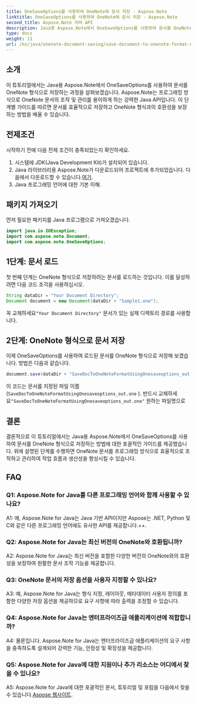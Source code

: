 ```yaml
---
title: OneSaveOptions를 사용하여 OneNote에 문서 저장 - Aspose.Note
linktitle: OneSaveOptions를 사용하여 OneNote에 문서 저장 - Aspose.Note
second_title: Aspose.Note 자바 API
description: Java용 Aspose.Note에서 OneSaveOptions를 사용하여 문서를 OneNote 형식으로 저장하는 방법을 알아보세요. 이 포괄적인 튜토리얼을 통해 작업 흐름을 향상시키세요.
type: docs
weight: 11
url: /ko/java/onenote-document-saving/save-document-to-onenote-format-using-onesaveoptions/
---
```

## 소개

이 튜토리얼에서는 Java용 Aspose.Note에서 OneSaveOptions를 사용하여 문서를 OneNote 형식으로 저장하는 과정을 살펴보겠습니다. Aspose.Note는 프로그래밍 방식으로 OneNote 문서의 조작 및 관리를 용이하게 하는 강력한 Java API입니다. 이 단계별 가이드를 따르면 문서를 효율적으로 저장하고 OneNote 형식과의 호환성을 보장하는 방법을 배울 수 있습니다.

## 전제조건

시작하기 전에 다음 전제 조건이 충족되었는지 확인하세요.
1. 시스템에 JDK(Java Development Kit)가 설치되어 있습니다.
2.  Java 라이브러리용 Aspose.Note가 다운로드되어 프로젝트에 추가되었습니다. 다음에서 다운로드할 수 있습니다.[여기](https://releases.aspose.com/note/java/).
3. Java 프로그래밍 언어에 대한 기본 이해.

## 패키지 가져오기

먼저 필요한 패키지를 Java 프로그램으로 가져오겠습니다.

```java
import java.io.IOException;
import com.aspose.note.Document;
import com.aspose.note.OneSaveOptions;
```

## 1단계: 문서 로드

첫 번째 단계는 OneNote 형식으로 저장하려는 문서를 로드하는 것입니다. 이를 달성하려면 다음 코드 조각을 사용하십시오.

```java
String dataDir = "Your Document Directory";
Document document = new Document(dataDir + "Sample1.one");
```

 꼭 교체하세요`"Your Document Directory"` 문서가 있는 실제 디렉토리 경로를 사용합니다.

## 2단계: OneNote 형식으로 문서 저장

이제 OneSaveOptions를 사용하여 로드된 문서를 OneNote 형식으로 저장해 보겠습니다. 방법은 다음과 같습니다.

```java
document.save(dataDir + "SaveDocToOneNoteFormatUsingOnesaveoptions_out.one", new OneSaveOptions());
```

이 코드는 문서를 지정된 파일 이름(`SaveDocToOneNoteFormatUsingOnesaveoptions_out.one` ). 반드시 교체하세요`"SaveDocToOneNoteFormatUsingOnesaveoptions_out.one"` 원하는 파일명으로

## 결론

결론적으로 이 튜토리얼에서는 Java용 Aspose.Note에서 OneSaveOptions를 사용하여 문서를 OneNote 형식으로 저장하는 방법에 대한 포괄적인 가이드를 제공했습니다. 위에 설명된 단계를 수행하면 OneNote 문서를 프로그래밍 방식으로 효율적으로 조작하고 관리하여 작업 흐름과 생산성을 향상시킬 수 있습니다.

## FAQ

### Q1: Aspose.Note for Java를 다른 프로그래밍 언어와 함께 사용할 수 있나요?

A1: 예, Aspose.Note for Java는 Java 기반 API이지만 Aspose는 .NET, Python 및 C와 같은 다른 프로그래밍 언어에도 유사한 API를 제공합니다.++.

### Q2: Aspose.Note for Java는 최신 버전의 OneNote와 호환됩니까?

A2: Aspose.Note for Java는 최신 버전을 포함한 다양한 버전의 OneNote와의 호환성을 보장하여 원활한 문서 조작 기능을 제공합니다.

### Q3: OneNote 문서의 저장 옵션을 사용자 지정할 수 있나요?

A3: 예, Aspose.Note for Java는 형식 지정, 레이아웃, 메타데이터 사용자 정의를 포함한 다양한 저장 옵션을 제공하므로 요구 사항에 따라 출력을 조정할 수 있습니다.

### Q4: Aspose.Note for Java는 엔터프라이즈급 애플리케이션에 적합합니까?

A4: 물론입니다. Aspose.Note for Java는 엔터프라이즈급 애플리케이션의 요구 사항을 충족하도록 설계되어 강력한 기능, 안정성 및 확장성을 제공합니다.

### Q5: Aspose.Note for Java에 대한 지원이나 추가 리소스는 어디에서 찾을 수 있나요?

 A5: Aspose.Note for Java에 대한 포괄적인 문서, 튜토리얼 및 포럼을 다음에서 찾을 수 있습니다.[Aspose 웹사이트](https://forum.aspose.com/c/note/28).